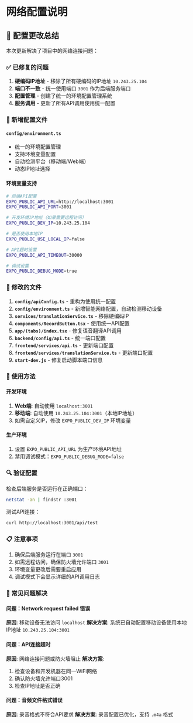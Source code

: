 # 网络配置说明

## 🎯 配置更改总结

本次更新解决了项目中的网络连接问题：

### ✅ 已修复的问题

1. **硬编码IP地址** - 移除了所有硬编码的IP地址 `10.243.25.104`
2. **端口不一致** - 统一使用端口 `3001` 作为后端服务端口
3. **配置管理** - 创建了统一的环境配置管理系统
4. **服务调用** - 更新了所有API调用使用统一配置

### 🔧 新增配置文件

#### `config/environment.ts`
- 统一的环境配置管理
- 支持环境变量配置
- 自动检测平台（移动端/Web端）
- 动态IP地址选择

#### 环境变量支持
```bash
# 后端API配置
EXPO_PUBLIC_API_URL=http://localhost:3001
EXPO_PUBLIC_API_PORT=3001

# 开发环境IP地址（如果需要远程访问）
EXPO_PUBLIC_DEV_IP=10.243.25.104

# 是否使用本地IP
EXPO_PUBLIC_USE_LOCAL_IP=false

# API超时设置
EXPO_PUBLIC_API_TIMEOUT=30000

# 调试设置
EXPO_PUBLIC_DEBUG_MODE=true
```

### 📝 修改的文件

1. **`config/apiConfig.ts`** - 重构为使用统一配置
2. **`config/environment.ts`** - 新增智能网络配置，自动检测移动设备
3. **`services/translationService.ts`** - 移除硬编码IP
4. **`components/RecordButton.tsx`** - 使用统一API配置
5. **`app/(tabs)/index.tsx`** - 修复语音翻译API调用
6. **`backend/config/api.ts`** - 统一端口配置
7. **`frontend/services/api.ts`** - 更新端口配置
8. **`frontend/services/translationService.ts`** - 更新端口配置
9. **`start-dev.js`** - 修复启动脚本端口信息

### 🚀 使用方法

#### 开发环境
1. **Web端**: 自动使用 `localhost:3001`
2. **移动端**: 自动使用 `10.243.25.104:3001`（本地IP地址）
3. 如需自定义IP，修改 `EXPO_PUBLIC_DEV_IP` 环境变量

#### 生产环境
1. 设置 `EXPO_PUBLIC_API_URL` 为生产环境API地址
2. 禁用调试模式：`EXPO_PUBLIC_DEBUG_MODE=false`

### 🔍 验证配置

检查后端服务是否运行在正确端口：
```bash
netstat -an | findstr :3001
```

测试API连接：
```bash
curl http://localhost:3001/api/test
```

### 📋 注意事项

1. 确保后端服务运行在端口 `3001`
2. 如需远程访问，确保防火墙允许端口 `3001`
3. 环境变量更改后需要重启应用
4. 调试模式下会显示详细的API调用日志

### 🔧 常见问题解决

#### 问题：Network request failed 错误
**原因**: 移动设备无法访问 `localhost`
**解决方案**: 系统已自动配置移动设备使用本地IP地址 `10.243.25.104:3001`

#### 问题：API连接超时
**原因**: 网络连接问题或防火墙阻止
**解决方案**: 
1. 检查设备和开发机器在同一WiFi网络
2. 确认防火墙允许端口3001
3. 检查IP地址是否正确

#### 问题：音频文件格式错误
**原因**: 录音格式不符合API要求
**解决方案**: 录音配置已优化，支持 `.m4a` 格式
